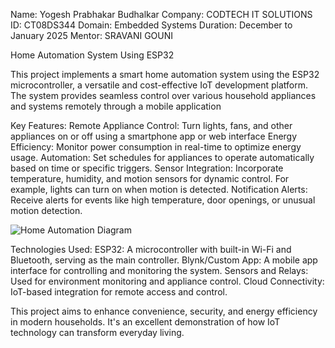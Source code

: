 Name:    Yogesh Prabhakar Budhalkar
Company: CODTECH IT SOLUTIONS
ID:      CT08DS344
Domain:  Embedded Systems
Duration: December to January 2025
Mentor:   SRAVANI GOUNI

Home Automation System Using ESP32

This project implements a smart home automation system using the ESP32 microcontroller, a versatile and cost-effective IoT development platform. The system provides seamless control over various household appliances and systems remotely through a mobile application 

Key Features:
Remote Appliance Control: Turn lights, fans, and other appliances on or off using a smartphone app or web interface
Energy Efficiency: Monitor power consumption in real-time to optimize energy usage.
Automation: Set schedules for appliances to operate automatically based on time or specific triggers.
Sensor Integration: Incorporate temperature, humidity, and motion sensors for dynamic control. For example, lights can turn on when motion is detected.
Notification Alerts: Receive alerts for events like high temperature, door openings, or unusual motion detection.

![Home Automation Diagram](HomeAutomation.png)


Technologies Used:
ESP32: A microcontroller with built-in Wi-Fi and Bluetooth, serving as the main controller.
Blynk/Custom App: A mobile app interface for controlling and monitoring the system.
Sensors and Relays: Used for environment monitoring and appliance control.
Cloud Connectivity: IoT-based integration for remote access and control.

This project aims to enhance convenience, security, and energy efficiency in modern households. It's an excellent demonstration of how IoT technology can transform everyday living.
